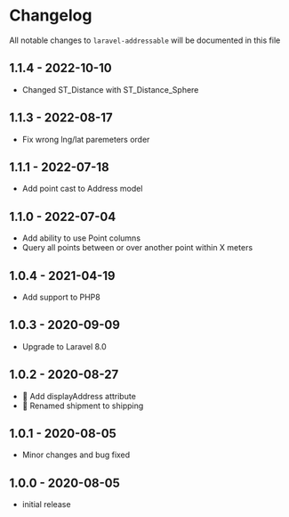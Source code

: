 # Changelog

All notable changes to `laravel-addressable` will be documented in this file

## 1.1.4 - 2022-10-10
- Changed ST_Distance with ST_Distance_Sphere

## 1.1.3 - 2022-08-17
- Fix wrong lng/lat paremeters order

## 1.1.1 - 2022-07-18
- Add point cast to Address model

## 1.1.0 - 2022-07-04
- Add ability to use Point columns
- Query all points between or over another point within X meters

## 1.0.4 - 2021-04-19
- Add support to PHP8

## 1.0.3 - 2020-09-09
- Upgrade to Laravel 8.0

## 1.0.2 - 2020-08-27
- 💅 Add displayAddress attribute
- 🐛 Renamed shipment to shipping

## 1.0.1 - 2020-08-05
- Minor changes and bug fixed

## 1.0.0 - 2020-08-05
- initial release
